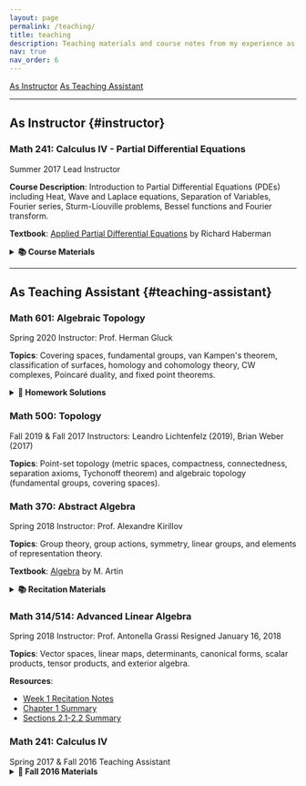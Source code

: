 ```yaml
---
layout: page
permalink: /teaching/
title: teaching
description: Teaching materials and course notes from my experience as an instructor and teaching assistant at the University of Pennsylvania.
nav: true
nav_order: 6
---
```


<div class="teaching-nav">
  <a href="#instructor" class="btn btn-sm btn-outline-primary">As Instructor</a>
  <a href="#teaching-assistant" class="btn btn-sm btn-outline-primary">As Teaching Assistant</a>
</div>

---

## As Instructor {#instructor}

### Math 241: Calculus IV - Partial Differential Equations
<div class="course-card">
  <div class="course-header">
    <span class="course-term">Summer 2017</span>
    <span class="course-role">Lead Instructor</span>
  </div>
  
  **Course Description**: Introduction to Partial Differential Equations (PDEs) including Heat, Wave and Laplace equations, Separation of Variables, Fourier series, Sturm-Liouville problems, Bessel functions and Fourier transform.

  **Textbook**: [Applied Partial Differential Equations](https://www.amazon.com/dp/0321797051/) by Richard Haberman

  <details>
    <summary><strong>📚 Course Materials</strong></summary>
    
  <div class="course-content">

  #### Lecture Notes
  
  **Week 1: Introduction to PDEs**
  - [Lecture 1: Heat Equation Derivation](https://www2.math.upenn.edu/~qze/math241s17/LEC01.pdf) (Sections 1.1-1.3)
  - [Lecture 2: Boundary Conditions](https://www2.math.upenn.edu/~qze/math241s17/LEC02.pdf) (Sections 1.4-1.5, 2.1-2.2)
  - [Lecture 3: Separation of Variables](https://www2.math.upenn.edu/~qze/math241s17/LEC03.pdf) (Section 2.3-2.4)
  - [Lecture 4: Eigenvalue Problems](https://www2.math.upenn.edu/~qze/math241s17/LEC04.pdf) (Sections 2.5, 3.1-3.2)
  - [Supplementary: ODE Review](https://www2.math.upenn.edu/~qze/math241s17/ODE%20notes.pdf)

  **Week 2: Fourier Series**
  - [Lecture 5: Fourier Series Introduction](https://www2.math.upenn.edu/~qze/math241s17/LEC05.pdf) (Section 3.3.1)
  - [Lecture 6: Fourier Convergence](https://www2.math.upenn.edu/~qze/math241s17/LEC06.pdf) (Sections 3.3.1-3.3.5, 3.6, 4.1-4.2)
  - [Lecture 7: Wave Equation](https://www2.math.upenn.edu/~qze/math241s17/LEC07.pdf) (Sections 4.3-4.4)

  **Week 3: Advanced Topics**
  - [Lecture 8: Sturm-Liouville Problems](https://www2.math.upenn.edu/~qze/math241s17/LEC08.pdf) (Sections 5.1-5.4)
  - [Lecture 9: Higher Dimensional PDEs](https://www2.math.upenn.edu/~qze/math241s17/LEC09.pdf) (Sections 7.1-7.3)
  - [Lecture 10: Multidimensional Eigenvalue Problems](https://www2.math.upenn.edu/~qze/math241s17/LEC10.pdf) (Sections 7.4-7.6)
  - [Lecture 11: Bessel Functions](https://www2.math.upenn.edu/~qze/math241s17/LEC%2011.pdf) (Section 7.7)
  - [Supplementary: Sturm-Liouville Theory](https://www2.math.upenn.edu/~qze/math241s17/Sturm_Liouville.pdf)
  - [Supplementary: Bessel Functions](https://www2.math.upenn.edu/~qze/math241s17/Bessel_functions.pdf)

  **Week 4: Special Functions & Transforms**
  - [Lecture 12: Laplace Equation & Special Functions](https://www2.math.upenn.edu/~qze/math241s17/LEC12.pdf) (Sections 7.9-7.10)
  - [Lecture 13: Nonhomogeneous Problems](https://www2.math.upenn.edu/~qze/math241s17/LEC13.pdf) (Sections 8.1-8.3)
  - [Lecture 14: Eigenfunction Expansions](https://www2.math.upenn.edu/~qze/math241s17/LEC14.pdf) (Section 8.3)
  - [Lecture 15: Introduction to Fourier Transforms](https://www2.math.upenn.edu/~qze/math241s17/LEC15.pdf) (Sections 8.6, 10.1-10.3)
  - [Lecture 16: Fourier Transform Applications](https://www2.math.upenn.edu/~qze/math241s17/LEC16.pdf) (Section 10.3)
  - [Lecture 17: Fourier Transform & PDEs](https://www2.math.upenn.edu/~qze/math241s17/LEC%2017.pdf) (Sections 10.4, 10.6)
  - [Supplementary: Laplace Equation on Cylinder](https://www2.math.upenn.edu/~qze/math241s17/laplacecylinder-3.pdf)

  #### Homework Assignments
  
  </div>

  #### Homework Assignments
  <table class="table table-sm">
    <thead>
      <tr>
        <th>Week</th>
        <th>Assignment</th>
        <th>Due Date</th>
      </tr>
    </thead>
    <tbody>
      <tr>
        <td>1</td>
        <td><a href="https://www2.math.upenn.edu/~qze/math241s17/quiz0/hw1a.pdf">HW 1A</a>, <a href="https://www2.math.upenn.edu/~qze/math241s17/HW1b/hw1b.pdf">HW 1B</a></td>
        <td>May 25</td>
      </tr>
      <tr>
        <td>1-2</td>
        <td><a href="https://www2.math.upenn.edu/~qze/math241s17/HW2A/hw2A.pdf">HW 2A</a>, <a href="https://www2.math.upenn.edu/~qze/math241s17/HW2B/hw2B.pdf">HW 2B</a></td>
        <td>May 30</td>
      </tr>
      <tr>
        <td>2</td>
        <td><a href="https://www2.math.upenn.edu/~qze/math241s17/HW3A/hw3a.pdf">HW 3A</a></td>
        <td>June 1</td>
      </tr>
      <tr>
        <td>2-3</td>
        <td><a href="https://www2.math.upenn.edu/~qze/math241s17/HW3B/hw4a.pdf">HW 4A</a>, <a href="https://www2.math.upenn.edu/~qze/math241s17/HW4B/hw4b.pdf">HW 4B</a></td>
        <td>June 5</td>
      </tr>
    </tbody>
  </table>

  #### Assessments
  - [Quiz 0: Prerequisite Check](https://www2.math.upenn.edu/~qze/math241s17/quiz0/quiz0.pdf)
  - [Quiz 1](https://www2.math.upenn.edu/~qze/math241s17/Quiz1/quiz1.pdf) (May 30)
  - [Quiz 2](https://www2.math.upenn.edu/~qze/math241s17/quiz2/quiz2.pdf) (June 5)
  - [Quiz 3](https://www2.math.upenn.edu/~qze/math241s17/Quiz3/quiz3.pdf) (June 12)
  - Quiz 4 (June 19)
  - Final Exam (June 27)

  #### Visualizations
  <div class="video-grid">
    <div>
      <p>2D Heat Equation Animation:</p>
      <iframe width="100%" height="315" src="https://www.youtube.com/embed/QBjniA5XfKA" frameborder="0" allowfullscreen></iframe>
    </div>
    <div>
      <p>Vibrating Circular Membrane:</p>
      <iframe width="100%" height="315" src="https://www.youtube.com/embed/asr7QfLksGo" frameborder="0" allowfullscreen></iframe>
    </div>
    <div>
      <p>Spherical Harmonics:</p>
      <iframe width="100%" height="315" src="https://www.youtube.com/embed/EcKgJhFdtEY" frameborder="0" allowfullscreen></iframe>
    </div>
  </div>
  </details>
</div>

---

## As Teaching Assistant {#teaching-assistant}

### Math 601: Algebraic Topology
<div class="course-card">
  <div class="course-header">
    <span class="course-term">Spring 2020</span>
    <span class="course-instructor">Instructor: Prof. Herman Gluck</span>
  </div>
  
  **Topics**: Covering spaces, fundamental groups, van Kampen's theorem, classification of surfaces, homology and cohomology theory, CW complexes, Poincaré duality, and fixed point theorems.

  <details>
    <summary><strong>📝 Homework Solutions</strong></summary>
    
  - [HW2: Covering Spaces](https://www2.math.upenn.edu/~qze/math601s20/hw2.pdf)
  - [HW3: Retractions, Borsuk-Ulam, Fund. Theorem of Algebra](https://www2.math.upenn.edu/~qze/math601s20/hw3.pdf)
  - [HW4: Computing Fundamental Groups](https://www2.math.upenn.edu/~qze/math601s20/hw4.pdf)
  - [HW5: Covering Space Revisited](https://www2.math.upenn.edu/~qze/math601s20/hw5.pdf)
  - [HW6: More Covering Spaces](https://www2.math.upenn.edu/~qze/math601s20/hw6.pdf)
  </details>
</div>

### Math 500: Topology
<div class="course-card">
  <div class="course-header">
    <span class="course-term">Fall 2019 & Fall 2017</span>
    <span class="course-instructor">Instructors: Leandro Lichtenfelz (2019), Brian Weber (2017)</span>
  </div>
  
  **Topics**: Point-set topology (metric spaces, compactness, connectedness, separation axioms, Tychonoff theorem) and algebraic topology (fundamental groups, covering spaces).
</div>

### Math 370: Abstract Algebra
<div class="course-card">
  <div class="course-header">
    <span class="course-term">Spring 2018</span>
    <span class="course-instructor">Instructor: Prof. Alexandre Kirillov</span>
  </div>
  
  **Topics**: Group theory, group actions, symmetry, linear groups, and elements of representation theory.
  
  **Textbook**: [Algebra](https://www.amazon.com/Algebra-2nd-Michael-Artin/dp/0132413779) by M. Artin

  <details>
    <summary><strong>📚 Recitation Materials</strong></summary>
    
  - Week 1: [Group Theory Overview](https://dec41.user.srcf.net/notes/IA_M/groups.pdf)
  - Week 2: [Lab Notes](https://www2.math.upenn.edu/~qze/math314s18/notes2.pdf) | [HW1 Solutions](https://www2.math.upenn.edu/~qze/math314s18/HW1.pdf)
  - Week 3: [Lagrange's Theorem](https://www2.math.upenn.edu/~qze/math314s18/labw3.pdf) | [Proof Writing Guide](https://www2.math.upenn.edu/~qze/math314s18/proofs.pdf)
  - Week 4: [Normal Subgroups](https://www2.math.upenn.edu/~qze/math314s18/labw4.pdf) | [Practice Problems](https://www2.math.upenn.edu/~qze/math314s18/algebraex.pdf)
  
  **Office Hours**: MW 5:30-6:30 PM, DRL 3C17
  </details>
</div>

### Math 314/514: Advanced Linear Algebra
<div class="course-card">
  <div class="course-header">
    <span class="course-term">Spring 2018</span>
    <span class="course-instructor">Instructor: Prof. Antonella Grassi</span>
    <span class="badge badge-warning">Resigned January 16, 2018</span>
  </div>
  
  **Topics**: Vector spaces, linear maps, determinants, canonical forms, scalar products, tensor products, and exterior algebra.
  
  **Resources**: 
  - [Week 1 Recitation Notes](https://www2.math.upenn.edu/~qze/math314s18/rec1.pdf)
  - [Chapter 1 Summary](https://www2.math.upenn.edu/~qze/math314s18/week1.pdf)
  - [Sections 2.1-2.2 Summary](https://www2.math.upenn.edu/~qze/math314s18/week2.pdf)
</div>

### Math 241: Calculus IV
<div class="course-card">
  <div class="course-header">
    <span class="course-term">Spring 2017 & Fall 2016</span>
    <span class="course-role">Teaching Assistant</span>
  </div>
  
  <details>
    <summary><strong>📝 Fall 2016 Materials</strong></summary>
    
  <table class="table table-sm">
    <thead>
      <tr>
        <th>Homework</th>
        <th>Solutions</th>
        <th>Additional Materials</th>
      </tr>
    </thead>
    <tbody>
      <tr>
        <td><a href="https://www2.math.upenn.edu/~qze/math241fall16/Homework%20Set%201%20(due%20Sep%2014).pdf">HW1</a></td>
        <td>By Brandon Lin</td>
        <td><a href="https://www.math.upenn.edu/~kazdan/425S11/det